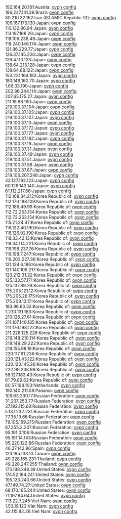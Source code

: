 192.164.20.181:Austria: [ovpn config](vpn/192_164_20_181.ovpn)  
186.247.141.39:Brazil: [ovpn config](vpn/186_247_141_39.ovpn)  
80.210.32.162:Iran (ISLAMIC Republic Of): [ovpn config](vpn/80_210_32_162.ovpn)  
106.167.173.130:Japan: [ovpn config](vpn/106_167_173_130.ovpn)  
110.132.86.94:Japan: [ovpn config](vpn/110_132_86_94.ovpn)  
113.197.168.26:Japan: [ovpn config](vpn/113_197_168_26.ovpn)  
118.106.238.48:Japan: [ovpn config](vpn/118_106_238_48.ovpn)  
118.240.149.174:Japan: [ovpn config](vpn/118_240_149_174.ovpn)  
121.86.229.77:Japan: [ovpn config](vpn/121_86_229_77.ovpn)  
126.37.145.226:Japan: [ovpn config](vpn/126_37_145_226.ovpn)  
126.4.110.123:Japan: [ovpn config](vpn/126_4_110_123.ovpn)  
138.64.213.128:Japan: [ovpn config](vpn/138_64_213_128.ovpn)  
138.64.68.122:Japan: [ovpn config](vpn/138_64_68_122.ovpn)  
153.231.164.183:Japan: [ovpn config](vpn/153_231_164_183.ovpn)  
180.149.160.70:Japan: [ovpn config](vpn/180_149_160_70.ovpn)  
1.66.33.190:Japan: [ovpn config](vpn/1_66_33_190.ovpn)  
202.86.244.114:Japan: [ovpn config](vpn/202_86_244_114.ovpn)  
207.65.175.27:Japan: [ovpn config](vpn/207_65_175_27.ovpn)  
211.18.88.180:Japan: [ovpn config](vpn/211_18_88_180.ovpn)  
219.100.37.104:Japan: [ovpn config](vpn/219_100_37_104.ovpn)  
219.100.37.105:Japan: [ovpn config](vpn/219_100_37_105.ovpn)  
219.100.37.107:Japan: [ovpn config](vpn/219_100_37_107.ovpn)  
219.100.37.13:Japan: [ovpn config](vpn/219_100_37_13.ovpn)  
219.100.37.172:Japan: [ovpn config](vpn/219_100_37_172.ovpn)  
219.100.37.177:Japan: [ovpn config](vpn/219_100_37_177.ovpn)  
219.100.37.182:Japan: [ovpn config](vpn/219_100_37_182.ovpn)  
219.100.37.19:Japan: [ovpn config](vpn/219_100_37_19.ovpn)  
219.100.37.31:Japan: [ovpn config](vpn/219_100_37_31.ovpn)  
219.100.37.49:Japan: [ovpn config](vpn/219_100_37_49.ovpn)  
219.100.37.51:Japan: [ovpn config](vpn/219_100_37_51.ovpn)  
219.100.37.58:Japan: [ovpn config](vpn/219_100_37_58.ovpn)  
219.100.37.87:Japan: [ovpn config](vpn/219_100_37_87.ovpn)  
219.106.207.246:Japan: [ovpn config](vpn/219_106_207_246.ovpn)  
42.127.192.123:Japan: [ovpn config](vpn/42_127_192_123.ovpn)  
60.128.143.140:Japan: [ovpn config](vpn/60_128_143_140.ovpn)  
61.112.217.66:Japan: [ovpn config](vpn/61_112_217_66.ovpn)  
112.168.34.212:Korea Republic of: [ovpn config](vpn/112_168_34_212.ovpn)  
112.170.188.109:Korea Republic of: [ovpn config](vpn/112_170_188_109.ovpn)  
112.186.49.99:Korea Republic of: [ovpn config](vpn/112_186_49_99.ovpn)  
112.72.253.154:Korea Republic of: [ovpn config](vpn/112_72_253_154.ovpn)  
112.72.253.154:Korea Republic of: [ovpn config](vpn/112_72_253_154.ovpn)  
115.21.24.47:Korea Republic of: [ovpn config](vpn/115_21_24_47.ovpn)  
116.122.40.190:Korea Republic of: [ovpn config](vpn/116_122_40_190.ovpn)  
116.126.92.190:Korea Republic of: [ovpn config](vpn/116_126_92_190.ovpn)  
118.33.42.13:Korea Republic of: [ovpn config](vpn/118_33_42_13.ovpn)  
118.34.114.221:Korea Republic of: [ovpn config](vpn/118_34_114_221.ovpn)  
119.196.237.76:Korea Republic of: [ovpn config](vpn/119_196_237_76.ovpn)  
119.198.7.247:Korea Republic of: [ovpn config](vpn/119_198_7_247.ovpn)  
119.203.227.36:Korea Republic of: [ovpn config](vpn/119_203_227_36.ovpn)  
121.134.6.186:Korea Republic of: [ovpn config](vpn/121_134_6_186.ovpn)  
121.140.109.217:Korea Republic of: [ovpn config](vpn/121_140_109_217.ovpn)  
123.212.31.22:Korea Republic of: [ovpn config](vpn/123_212_31_22.ovpn)  
125.133.57.171:Korea Republic of: [ovpn config](vpn/125_133_57_171.ovpn)  
125.137.89.29:Korea Republic of: [ovpn config](vpn/125_137_89_29.ovpn)  
175.205.121.12:Korea Republic of: [ovpn config](vpn/175_205_121_12.ovpn)  
175.205.26.175:Korea Republic of: [ovpn config](vpn/175_205_26_175.ovpn)  
175.209.13.17:Korea Republic of: [ovpn config](vpn/175_209_13_17.ovpn)  
183.96.60.53:Korea Republic of: [ovpn config](vpn/183_96_60_53.ovpn)  
1.230.131.183:Korea Republic of: [ovpn config](vpn/1_230_131_183.ovpn)  
210.126.27.61:Korea Republic of: [ovpn config](vpn/210_126_27_61.ovpn)  
211.107.140.185:Korea Republic of: [ovpn config](vpn/211_107_140_185.ovpn)  
211.176.198.122:Korea Republic of: [ovpn config](vpn/211_176_198_122.ovpn)  
211.228.125.226:Korea Republic of: [ovpn config](vpn/211_228_125_226.ovpn)  
218.148.210.114:Korea Republic of: [ovpn config](vpn/218_148_210_114.ovpn)  
218.149.29.222:Korea Republic of: [ovpn config](vpn/218_149_29_222.ovpn)  
218.155.98.19:Korea Republic of: [ovpn config](vpn/218_155_98_19.ovpn)  
220.117.91.236:Korea Republic of: [ovpn config](vpn/220_117_91_236.ovpn)  
220.121.43.122:Korea Republic of: [ovpn config](vpn/220_121_43_122.ovpn)  
220.123.145.26:Korea Republic of: [ovpn config](vpn/220_123_145_26.ovpn)  
222.99.238.99:Korea Republic of: [ovpn config](vpn/222_99_238_99.ovpn)  
58.127.183.43:Korea Republic of: [ovpn config](vpn/58_127_183_43.ovpn)  
61.79.89.62:Korea Republic of: [ovpn config](vpn/61_79_89_62.ovpn)  
80.57.194.103:Netherlands: [ovpn config](vpn/80_57_194_103.ovpn)  
190.140.211.58:Panama: [ovpn config](vpn/190_140_211_58.ovpn)  
109.63.230.17:Russian Federation: [ovpn config](vpn/109_63_230_17.ovpn)  
31.207.253.77:Russian Federation: [ovpn config](vpn/31_207_253_77.ovpn)  
37.192.115.68:Russian Federation: [ovpn config](vpn/37_192_115_68.ovpn)  
5.137.232.231:Russian Federation: [ovpn config](vpn/5_137_232_231.ovpn)  
77.35.19.66:Russian Federation: [ovpn config](vpn/77_35_19_66.ovpn)  
79.105.159.215:Russian Federation: [ovpn config](vpn/79_105_159_215.ovpn)  
87.255.2.237:Russian Federation: [ovpn config](vpn/87_255_2_237.ovpn)  
95.191.0.106:Russian Federation: [ovpn config](vpn/95_191_0_106.ovpn)  
95.191.14.143:Russian Federation: [ovpn config](vpn/95_191_14_143.ovpn)  
95.220.122.86:Russian Federation: [ovpn config](vpn/95_220_122_86.ovpn)  
46.27.142.86:Spain: [ovpn config](vpn/46_27_142_86.ovpn)  
123.195.133.10:Taiwan: [ovpn config](vpn/123_195_133_10.ovpn)  
49.228.165.231:Thailand: [ovpn config](vpn/49_228_165_231.ovpn)  
49.228.247.255:Thailand: [ovpn config](vpn/49_228_247_255.ovpn)  
173.198.248.39:United States: [ovpn config](vpn/173_198_248_39.ovpn)  
174.52.164.241:United States: [ovpn config](vpn/174_52_164_241.ovpn)  
195.123.240.66:United States: [ovpn config](vpn/195_123_240_66.ovpn)  
47.149.74.27:United States: [ovpn config](vpn/47_149_74_27.ovpn)  
68.170.165.244:United States: [ovpn config](vpn/68_170_165_244.ovpn)  
71.197.84.64:United States: [ovpn config](vpn/71_197_84_64.ovpn)  
113.22.7.245:Viet Nam: [ovpn config](vpn/113_22_7_245.ovpn)  
1.53.19.123:Viet Nam: [ovpn config](vpn/1_53_19_123.ovpn)  
42.115.82.28:Viet Nam: [ovpn config](vpn/42_115_82_28.ovpn)  
